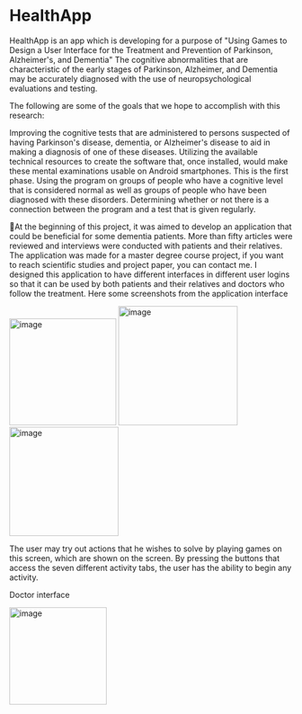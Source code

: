 # HealthApp
HealthApp is an app which is developing for a purpose of "Using Games to Design a User Interface for the Treatment and Prevention of Parkinson, Alzheimer's, and Dementia"
The cognitive abnormalities that are characteristic of the early stages of Parkinson, Alzheimer, and Dementia may be accurately diagnosed with the use of neuropsychological evaluations and testing. 

The following are some of the goals that we hope to accomplish with this research:

Improving the cognitive tests that are administered to persons suspected of having Parkinson's disease, dementia, or Alzheimer's disease to aid in making a diagnosis of one of these diseases.
Utilizing the available technical resources to create the software that, once installed, would make these mental examinations usable on Android smartphones. This is the first phase.
Using the program on groups of people who have a cognitive level that is considered normal as well as groups of people who have been diagnosed with these disorders.
Determining whether or not there is a connection between the program and a test that is given regularly.

🔹At the beginning of this project, it was aimed to develop an application that could be beneficial for some dementia patients. More than fifty articles were reviewed and interviews were conducted with patients and their relatives. The application was made for a master degree course project, if you want to reach scientific studies and project paper, you can contact me.
 I designed this application to have different interfaces in different user logins so that it can be used by both patients and their relatives and doctors who follow the treatment.
 Here some screenshots from the application interface

 <img width="190" alt="image" src="https://github.com/ayseguly/HealthApp/assets/45787267/c03e7ba6-4f8b-48dd-9d88-47bba186658b">
 <img width="212" alt="image" src="https://github.com/ayseguly/HealthApp/assets/45787267/8f7620eb-0e7f-455c-8ae4-dac0cda45ad7">
 <img width="194" alt="image" src="https://github.com/ayseguly/HealthApp/assets/45787267/6d3c6e0a-fbf5-4061-b36c-b5301888ff0b">
 
 The user may try out actions that he wishes to solve by playing games on this screen, which are shown on the screen. By pressing the buttons that access the seven different activity tabs, the user has the ability to begin any activity. 


 

 Doctor interface

 
 <img width="173" alt="image" src="https://github.com/ayseguly/HealthApp/assets/45787267/71c46867-f1c5-4dc2-9342-1f7aafbe257d">





